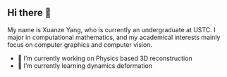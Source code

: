 ## Hi there 👋

<!--
**TheVaticanCameos/TheVaticanCameos** is a ✨ _special_ ✨ repository because its `README.md` (this file) appears on your GitHub profile.

Here are some ideas to get you started:

- 🔭 I’m currently working on ...
- 🌱 I’m currently learning ...
- 👯 I’m looking to collaborate on ...
- 🤔 I’m looking for help with ...
- 💬 Ask me about ...
- 📫 How to reach me: ...
- 😄 Pronouns: ...
- ⚡ Fun fact: ...
-->
My name is Xuanze Yang, who is currently an undergraduate at USTC. I major in computational mathematics, and my academical interests mainly focus on computer graphics and computer vision.
- 🔭 I’m currently working on Physics based 3D reconstruction
- 🌱 I’m currently learning dynamics deformation
